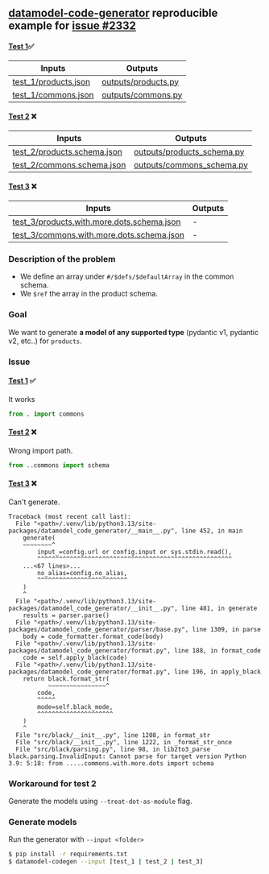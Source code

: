## [datamodel-code-generator](https://github.com/koxudaxi/datamodel-code-generator/) reproducible example for [issue #2332](https://github.com/koxudaxi/datamodel-code-generator/issues/2332)

#### [Test 1](test_1):white_check_mark:

|Inputs|Outputs|
|-|-|
|[test_1/products.json](test_1/products.json)|[outputs/products.py](outputs/products.py)|
|[test_1/commons.json](test_1/commons.json)|[outputs/commons.py](outputs/commons.py)|

#### [Test 2](test_2) :x:
|Inputs|Outputs|
|-|-|
|[test_2/products.schema.json](test_2/products.schema.json)|[outputs/products_schema.py](outputs/products_schema.py)|
|[test_2/commons.schema.json](test_2/commons.schema.json)|[outputs/commons_schema.py](outputs/commons_schema.py)|

#### [Test 3](test_3) :x:
|Inputs|Outputs|
|-|-|
|[test_3/products.with.more.dots.schema.json](test_3/products.with.more.dots.schema.json)|-|
|[test_3/commons.with.more.dots.schema.json](test_3/commons.with.more.dots.schema.json)|-|

### Description of the problem

- We define an array under `#/$defs/$defaultArray` in the common schema.
- We `$ref` the array in the product schema.


### Goal

We want to generate **a model of any supported type** (pydantic v1, pydantic v2, etc..) for `products`.


### Issue

#### [Test 1](test_1) :white_check_mark:

It works

```python
from . import commons
```

#### [Test 2](test_2)  :x:

Wrong import path.

```python
from ..commons import schema
```

#### [Test 3](test_3) :x:

Can't generate.

```pytb
Traceback (most recent call last):
  File "<path>/.venv/lib/python3.13/site-packages/datamodel_code_generator/__main__.py", line 452, in main
    generate(
    ~~~~~~~~^
        input_=config.url or config.input or sys.stdin.read(),
        ^^^^^^^^^^^^^^^^^^^^^^^^^^^^^^^^^^^^^^^^^^^^^^^^^^^^^^
    ...<67 lines>...
        no_alias=config.no_alias,
        ^^^^^^^^^^^^^^^^^^^^^^^^^
    )
    ^
  File "<path>/.venv/lib/python3.13/site-packages/datamodel_code_generator/__init__.py", line 481, in generate
    results = parser.parse()
  File "<path>/.venv/lib/python3.13/site-packages/datamodel_code_generator/parser/base.py", line 1309, in parse
    body = code_formatter.format_code(body)
  File "<path>/.venv/lib/python3.13/site-packages/datamodel_code_generator/format.py", line 188, in format_code
    code = self.apply_black(code)
  File "<path>/.venv/lib/python3.13/site-packages/datamodel_code_generator/format.py", line 196, in apply_black
    return black.format_str(
           ~~~~~~~~~~~~~~~~^
        code,
        ^^^^^
        mode=self.black_mode,
        ^^^^^^^^^^^^^^^^^^^^^
    )
    ^
  File "src/black/__init__.py", line 1208, in format_str
  File "src/black/__init__.py", line 1222, in _format_str_once
  File "src/black/parsing.py", line 98, in lib2to3_parse
black.parsing.InvalidInput: Cannot parse for target version Python 3.9: 5:18: from .....commons.with.more.dots import schema
```

### Workaround for test 2

Generate the models using `--treat-dot-as-module` flag.


### Generate models

Run the generator with `--input <folder>`

```sh
$ pip install -r requirements.txt
$ datamodel-codegen --input [test_1 | test_2 | test_3]
```